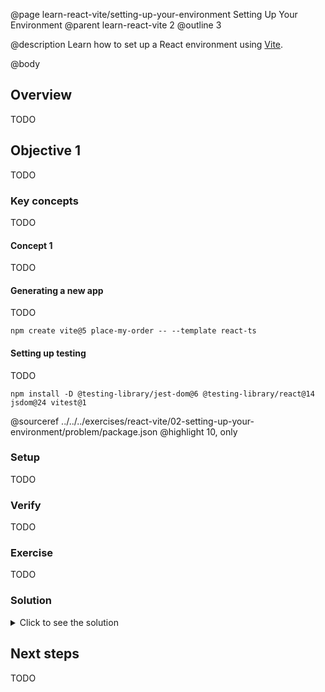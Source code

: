 @page learn-react-vite/setting-up-your-environment Setting Up Your Environment
@parent learn-react-vite 2
@outline 3

@description Learn how to set up a React environment using [Vite](https://vitejs.dev).

@body

## Overview

TODO

## Objective 1

TODO

### Key concepts

TODO

#### Concept 1

TODO

#### Generating a new app

TODO

```shell
npm create vite@5 place-my-order -- --template react-ts
```

#### Setting up testing

TODO

```shell
npm install -D @testing-library/jest-dom@6 @testing-library/react@14 jsdom@24 vitest@1
```

@sourceref ../../../exercises/react-vite/02-setting-up-your-environment/problem/package.json
@highlight 10, only

### Setup

TODO

### Verify

TODO

### Exercise

TODO

### Solution

<details>
<summary>Click to see the solution</summary>

TODO

@diff ../../../exercises/react-vite/02-setting-up-your-environment/problem/src/App.tsx ../../../exercises/react-vite/02-setting-up-your-environment/solution/src/App.tsx only

</details>

## Next steps

TODO